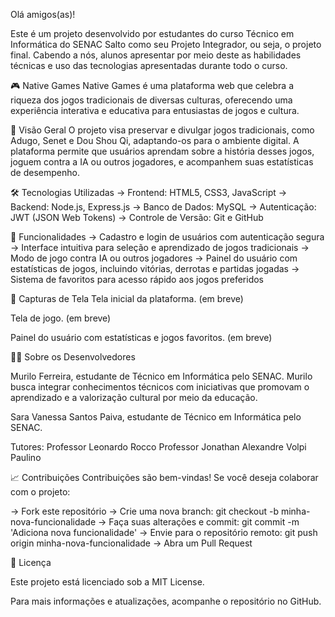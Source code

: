 Olá amigos(as)! 

Este é um projeto desenvolvido por estudantes do curso Técnico em Informática do SENAC Salto como seu Projeto Integrador, ou seja, o projeto final. Cabendo a nós, alunos apresentar por meio deste as habilidades técnicas e uso das tecnologias apresentadas durante todo o curso.

🎮 Native Games
Native Games é uma plataforma web que celebra a riqueza dos jogos tradicionais de diversas culturas, oferecendo uma experiência interativa e educativa para entusiastas de jogos e cultura.

🌟 Visão Geral
O projeto visa preservar e divulgar jogos tradicionais, como Adugo, Senet e Dou Shou Qi, adaptando-os para o ambiente digital. A plataforma permite que usuários aprendam sobre a história desses jogos, joguem contra a IA ou outros jogadores, e acompanhem suas estatísticas de desempenho.

🛠️ Tecnologias Utilizadas
-> Frontend: HTML5, CSS3, JavaScript
-> Backend: Node.js, Express.js
-> Banco de Dados: MySQL
-> Autenticação: JWT (JSON Web Tokens)
-> Controle de Versão: Git e GitHub

🚀 Funcionalidades
-> Cadastro e login de usuários com autenticação segura
-> Interface intuitiva para seleção e aprendizado de jogos tradicionais
-> Modo de jogo contra IA ou outros jogadores
-> Painel do usuário com estatísticas de jogos, incluindo vitórias, derrotas e partidas jogadas
-> Sistema de favoritos para acesso rápido aos jogos preferidos

📸 Capturas de Tela
Tela inicial da plataforma.
(em breve)

Tela de jogo.
(em breve)

Painel do usuário com estatísticas e jogos favoritos.
(em breve)

🧑‍💻 Sobre os Desenvolvedores

Murilo Ferreira, estudante de Técnico em Informática pelo SENAC. Murilo busca integrar conhecimentos técnicos com iniciativas que promovam o aprendizado e a valorização cultural por meio da educação.
    
Sara Vanessa Santos Paiva, estudante de Técnico em Informática pelo SENAC.

Tutores:
Professor Leonardo Rocco
Professor Jonathan Alexandre Volpi Paulino

📈 Contribuições
Contribuições são bem-vindas! Se você deseja colaborar com o projeto:

-> Fork este repositório
-> Crie uma nova branch: git checkout -b minha-nova-funcionalidade
-> Faça suas alterações e commit: git commit -m 'Adiciona nova funcionalidade'
-> Envie para o repositório remoto: git push origin minha-nova-funcionalidade
-> Abra um Pull Request

📄 Licença

Este projeto está licenciado sob a MIT License.

Para mais informações e atualizações, acompanhe o repositório no GitHub.